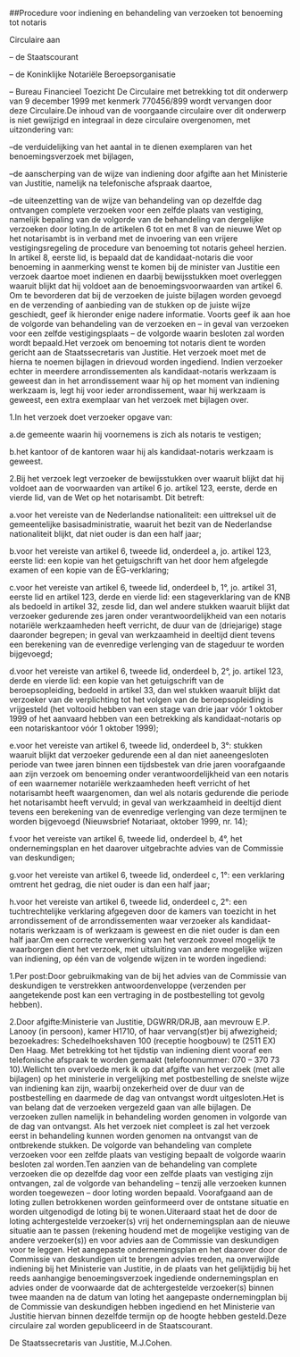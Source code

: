 <meta http-equiv='Content-Type' content='text/html; charset=utf-8' />

##Procedure voor indiening en behandeling van verzoeken tot benoeming tot notaris

Circulaire aan

– de Staatscourant 

– de Koninklijke Notariële Beroepsorganisatie 

– Bureau Financieel Toezicht De Circulaire met betrekking tot dit onderwerp van 9 december 1999 met kenmerk 770456/899 wordt vervangen door deze Circulaire.De inhoud van de voorgaande circulaire over dit onderwerp is niet gewijzigd en integraal in deze circulaire overgenomen, met uitzondering van:

–de verduidelijking van het aantal in te dienen exemplaren van het benoemingsverzoek met bijlagen,

–de aanscherping van de wijze van indiening door afgifte aan het Ministerie van Justitie, namelijk na telefonische afspraak daartoe,

–de uiteenzetting van de wijze van behandeling van op dezelfde dag ontvangen complete verzoeken voor een zelfde plaats van vestiging, namelijk bepaling van de volgorde van de behandeling van dergelijke verzoeken door loting.In de artikelen 6 tot en met 8 van de nieuwe Wet op het notarisambt is in verband met de invoering van een vrijere vestigingsregeling de procedure van benoeming tot notaris geheel herzien. In artikel 8, eerste lid, is bepaald dat de kandidaat-notaris die voor benoeming in aanmerking wenst te komen bij de minister van Justitie een verzoek daartoe moet indienen en daarbij bewijsstukken moet overleggen waaruit blijkt dat hij voldoet aan de benoemingsvoorwaarden van artikel 6. Om te bevorderen dat bij de verzoeken de juiste bijlagen worden gevoegd en de verzending of aanbieding van de stukken op de juiste wijze geschiedt, geef ik hieronder enige nadere informatie. Voorts geef ik aan hoe de volgorde van behandeling van de verzoeken en – in geval van verzoeken voor een zelfde vestigingsplaats – de volgorde waarin besloten zal worden wordt bepaald.Het verzoek om benoeming tot notaris dient te worden gericht aan de Staatssecretaris van Justitie. Het verzoek moet met de hierna te noemen bijlagen in drievoud worden ingediend. Indien verzoeker echter in meerdere arrondissementen als kandidaat-notaris werkzaam is geweest dan in het arrondissement waar hij op het moment van indiening werkzaam is, legt hij voor ieder arrondissement, waar hij werkzaam is geweest, een extra exemplaar van het verzoek met bijlagen over.

1.In het verzoek doet verzoeker opgave van:

a.de gemeente waarin hij voornemens is zich als notaris te vestigen;

b.het kantoor of de kantoren waar hij als kandidaat-notaris werkzaam is geweest.

2.Bij het verzoek legt verzoeker de bewijsstukken over waaruit blijkt dat hij voldoet aan de voorwaarden van artikel 6 jo. artikel 123, eerste, derde en vierde lid, van de Wet op het notarisambt. Dit betreft:

a.voor het vereiste van de Nederlandse nationaliteit: een uittreksel uit de gemeentelijke basisadministratie, waaruit het bezit van de Nederlandse nationaliteit blijkt, dat niet ouder is dan een half jaar;

b.voor het vereiste van artikel 6, tweede lid, onderdeel a, jo. artikel 123, eerste lid: een kopie van het getuigschrift van het door hem afgelegde examen of een kopie van de EG-verklaring;

c.voor het vereiste van artikel 6, tweede lid, onderdeel b, 1°, jo. artikel 31, eerste lid en artikel 123, derde en vierde lid: een stageverklaring van de KNB als bedoeld in artikel 32, zesde lid, dan wel andere stukken waaruit blijkt dat verzoeker gedurende zes jaren onder verantwoordelijkheid van een notaris notariële werkzaamheden heeft verricht, de duur van de (driejarige) stage daaronder begrepen; in geval van werkzaamheid in deeltijd dient tevens een berekening van de evenredige verlenging van de stageduur te worden bijgevoegd;

d.voor het vereiste van artikel 6, tweede lid, onderdeel b, 2°, jo. artikel 123, derde en vierde lid: een kopie van het getuigschrift van de beroepsopleiding, bedoeld in artikel 33, dan wel stukken waaruit blijkt dat verzoeker van de verplichting tot het volgen van de beroepsopleiding is vrijgesteld (het voltooid hebben van een stage van drie jaar vóór 1 oktober 1999 of het aanvaard hebben van een betrekking als kandidaat-notaris op een notariskantoor vóór 1 oktober 1999);

e.voor het vereiste van artikel 6, tweede lid, onderdeel b, 3°: stukken waaruit blijkt dat verzoeker gedurende een al dan niet aaneengesloten periode van twee jaren binnen een tijdsbestek van drie jaren voorafgaande aan zijn verzoek om benoeming onder verantwoordelijkheid van een notaris of een waarnemer notariële werkzaamheden heeft verricht of het notarisambt heeft waargenomen, dan wel als notaris gedurende die periode het notarisambt heeft vervuld; in geval van werkzaamheid in deeltijd dient tevens een berekening van de evenredige verlenging van deze termijnen te worden bijgevoegd (Nieuwsbrief Notariaat, oktober 1999, nr. 14);

f.voor het vereiste van artikel 6, tweede lid, onderdeel b, 4°, het ondernemingsplan en het daarover uitgebrachte advies van de Commissie van deskundigen;

g.voor het vereiste van artikel 6, tweede lid, onderdeel c, 1°: een verklaring omtrent het gedrag, die niet ouder is dan een half jaar;

h.voor het vereiste van artikel 6, tweede lid, onderdeel c, 2°: een tuchtrechtelijke verklaring afgegeven door de kamers van toezicht in het arrondissement of de arrondissementen waar verzoeker als kandidaat-notaris werkzaam is of werkzaam is geweest en die niet ouder is dan een half jaar.Om een correcte verwerking van het verzoek zoveel mogelijk te waarborgen dient het verzoek, met uitsluiting van andere mogelijke wijzen van indiening, op één van de volgende wijzen in te worden ingediend:

1.Per post:Door gebruikmaking van de bij het advies van de Commissie van deskundigen te verstrekken antwoordenveloppe (verzenden per aangetekende post kan een vertraging in de postbestelling tot gevolg hebben).

2.Door afgifte:Ministerie van Justitie, DGWRR/DRJB, aan mevrouw E.P. Lanooy (in persoon), kamer H1710, of haar vervang(st)er bij afwezigheid; bezoekadres: Schedelhoekshaven 100 (receptie hoogbouw) te (2511 EX) Den Haag. Met betrekking tot het tijdstip van indiening dient vooraf een telefonische afspraak te worden gemaakt (telefoonnummer: 070 – 370 73 10).Wellicht ten overvloede merk ik op dat afgifte van het verzoek (met alle bijlagen) op het ministerie in vergelijking met postbestelling de snelste wijze van indiening kan zijn, waarbij onzekerheid over de duur van de postbestelling en daarmede de dag van ontvangst wordt uitgesloten.Het is van belang dat de verzoeken vergezeld gaan van alle bijlagen. De verzoeken zullen namelijk in behandeling worden genomen in volgorde van de dag van ontvangst. Als het verzoek niet compleet is zal het verzoek eerst in behandeling kunnen worden genomen na ontvangst van de ontbrekende stukken. De volgorde van behandeling van complete verzoeken voor een zelfde plaats van vestiging bepaalt de volgorde waarin besloten zal worden.Ten aanzien van de behandeling van complete verzoeken die op dezelfde dag voor een zelfde plaats van vestiging zijn ontvangen, zal de volgorde van behandeling – tenzij alle verzoeken kunnen worden toegewezen – door loting worden bepaald. Voorafgaand aan de loting zullen betrokkenen worden geïnformeerd over de ontstane situatie en worden uitgenodigd de loting bij te wonen.Uiteraard staat het de door de loting achtergestelde verzoeker(s) vrij het ondernemingsplan aan de nieuwe situatie aan te passen (rekening houdend met de mogelijke vestiging van de andere verzoeker(s)) en voor advies aan de Commissie van deskundigen voor te leggen. Het aangepaste ondernemingsplan en het daarover door de Commissie van deskundigen uit te brengen advies treden, na onverwijlde indiening bij het Ministerie van Justitie, in de plaats van het gelijktijdig bij het reeds aanhangige benoemingsverzoek ingediende ondernemingsplan en advies onder de voorwaarde dat de achtergestelde verzoeker(s) binnen twee maanden na de datum van loting het aangepaste ondernemingplan bij de Commissie van deskundigen hebben ingediend en het Ministerie van Justitie hiervan binnen dezelfde termijn op de hoogte hebben gesteld.Deze circulaire zal worden gepubliceerd in de Staatscourant.

De 
Staatssecretaris van Justitie,
M.J.Cohen. 
